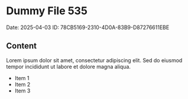 # Dummy File 535

Date: 2025-04-03
ID: 78CB5169-2310-4D0A-83B9-D87276611EBE

## Content

Lorem ipsum dolor sit amet, consectetur adipiscing elit.
Sed do eiusmod tempor incididunt ut labore et dolore magna aliqua.

* Item 1
* Item 2
* Item 3
